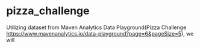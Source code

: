 # pizza_challenge
Utilizing dataset from Maven Analytics Data Playground(Pizza Challenge https://www.mavenanalytics.io/data-playground?page=6&pageSize=5), we will
